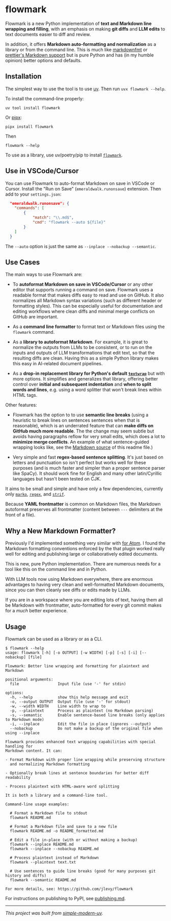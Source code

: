 # flowmark

Flowmark is a new Python implementation of **text and Markdown line wrapping and
filling**, with an emphasis on making **git diffs** and **LLM edits** to text documents
easier to diff and review.

In addition, it offers **Markdown auto-formatting and normalization** as a library or
from the command line.
This is much like [markdownfmt](https://github.com/shurcooL/markdownfmt) or
[prettier's Markdown support](https://prettier.io/blog/2017/11/07/1.8.0) but is pure
Python and has (in my humble opinion) better options and defaults.

## Installation

The simplest way to use the tool is to use [uv](https://github.com/astral-sh/uv).
Then run `uvx flowmark --help`.

To install the command-line properly:

```shell
uv tool install flowmark
```

Or [pipx](https://github.com/pypa/pipx):

```shell
pipx install flowmark
```

Then

```
flowmark --help
```

To use as a library, use uv/poetry/pip to install
[`flowmark`](https://pypi.org/project/flowmark/).

## Use in VSCode/Cursor

You can use Flowmark to auto-format Markdown on save in VSCode or Cursor.
Install the "Run on Save" (`emeraldwalk.runonsave`) extension.
Then add to your `settings.json`:

```json
  "emeraldwalk.runonsave": {
    "commands": [
        {
            "match": "\\.md$",
            "cmd": "flowmark --auto ${file}"
        }
    ]
  }
```

The `--auto` option is just the same as `--inplace --nobackup --semantic`.

## Use Cases

The main ways to use Flowmark are:

- To **autoformat Markdown on save in VSCode/Cursor** or any other editor that supports
  running a command on save.
  Flowmark uses a readable format that makes diffs easy to read and use on GitHub.
  It also normalizes all Markdown syntax variations (such as different header or
  formatting styles). This can be especially useful for documentation and editing
  workflows where clean diffs and minimal merge conflicts on GitHub are important.

- As a **command line formatter** to format text or Markdown files using the `flowmark`
  command.

- As a **library to autoformat Markdown**. For example, it is great to normalize the
  outputs from LLMs to be consistent, or to run on the inputs and outputs of LLM
  transformations that edit text, so that the resulting diffs are clean.
  Having this as a simple Python library makes this easy in AI-related document
  pipelines.

- As a **drop-in replacement library for Python's default
  [`textwrap`](https://docs.python.org/3/library/textwrap.html)** but with more options.
  It simplifies and generalizes that library, offering better control over **initial and
  subsequent indentation** and **when to split words and lines**, e.g. using a word
  splitter that won't break lines within HTML tags.

Other features:

- Flowmark has the option to to use **semantic line breaks** (using a heuristic to break
  lines on sentences sentences when that is reasonable), which is an underrated feature
  that can **make diffs on GitHub much more readable**. The the change may seem subtle
  but avoids having paragraphs reflow for very small edits, which does a lot to
  **minimize merge conflicts**. An example of what sentence-guided wrapping looks like,
  see the
  [Markdown source](https://github.com/jlevy/flowmark/blob/main/README.md?plain=1) of
  this readme file.)

- Very simple and fast **regex-based sentence splitting**. It's just based on letters
  and punctuation so isn't perfect but works well for these purposes (and is much faster
  and simpler than a proper sentence parser like SpaCy).
  It should work fine for English and many other latin/Cyrillic languages but hasn't
  been tested on CJK.

It aims to be small and simple and have only a few dependencies, currently only
[`marko`](https://github.com/frostming/marko),
[`regex`](https://pypi.org/project/regex/), and
[`strif`](https://github.com/jlevy/strif).

Because **YAML frontmatter** is common on Markdown files, the Markdown autoformat
preserves all frontmatter (content between `---` delimiters at the front of a file).

## Why a New Markdown Formatter?

Previously I'd implemented something very similar with
[for Atom](https://github.com/jlevy/atom-flowmark).
I found the Markdown formatting conventions enforced by the that plugin worked really
well for editing and publishing large or collaboratively edited documents.

This is new, pure Python implementation.
There are numerous needs for a tool like this on the command line and in Python.

With LLM tools now using Markdown everywhere, there are enormous advantages to having
very clean and well-formatted Markdown documents, since you can then cleanly see diffs
or edits made by LLMs.

If you are in a workspace where you are editing lots of text, having them all be
Markdown with frontmatter, auto-formatted for every git commit makes for a *much* better
experience.

## Usage

Flowmark can be used as a library or as a CLI.

```
$ flowmark --help
usage: flowmark [-h] [-o OUTPUT] [-w WIDTH] [-p] [-s] [-i] [--nobackup] [file]

Flowmark: Better line wrapping and formatting for plaintext and Markdown

positional arguments:
  file                 Input file (use '-' for stdin)

options:
  -h, --help           show this help message and exit
  -o, --output OUTPUT  Output file (use '-' for stdout)
  -w, --width WIDTH    Line width to wrap to
  -p, --plaintext      Process as plaintext (no Markdown parsing)
  -s, --semantic       Enable sentence-based line breaks (only applies to Markdown mode)
  -i, --inplace        Edit the file in place (ignores --output)
  --nobackup           Do not make a backup of the original file when using --inplace

Flowmark provides enhanced text wrapping capabilities with special handling for
Markdown content. It can:

- Format Markdown with proper line wrapping while preserving structure
  and normalizing Markdown formatting

- Optionally break lines at sentence boundaries for better diff readability

- Process plaintext with HTML-aware word splitting

It is both a library and a command-line tool.

Command-line usage examples:

  # Format a Markdown file to stdout
  flowmark README.md

  # Format a Markdown file and save to a new file
  flowmark README.md -o README_formatted.md

  # Edit a file in-place (with or without making a backup)
  flowmark --inplace README.md
  flowmark --inplace --nobackup README.md

  # Process plaintext instead of Markdown
  flowmark --plaintext text.txt

  # Use sentences to guide line breaks (good for many purposes git history and diffs)
  flowmark --semantic README.md

For more details, see: https://github.com/jlevy/flowmark
```

For instructions on publishing to PyPI, see [publishing.md](publishing.md).

* * *

*This project was built from
[simple-modern-uv](https://github.com/jlevy/simple-modern-uv).*

